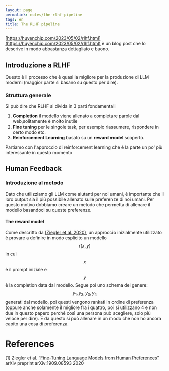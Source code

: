 ```yaml
---
layout: page
permalink: notes/the-rlhf-pipeline
tags: en
title: The RLHF pipeline
---
```


[https://huyenchip.com/2023/05/02/rlhf.html](https://huyenchip.com/2023/05/02/rlhf.html) è un blog post che lo descrive in modo abbastanza dettagliato e buono.

## Introduzione a RLHF

Questo è il processo che è quasi la migliore per la produzione di LLM moderni (maggior parte si basano su questo per dire).

### Struttura generale
Si può dire che RLHF si divida in 3 parti fondamentali

1. **Completion** il modello viene allenato a completare parole dal web,solitamente è molto inutile
2. **Fine tuning** per le singole task, per esempio riassumere, rispondere in certo modo etc.
3. **Reinforcement Learning** basato su un **reward model** scoperto.

Partiamo con l'approccio di reinforcement learning che è la parte un po' più interessante in questo momento

## Human Feedback

### Introduzione al metodo

Dato che utilizziamo gli LLM come aiutanti per noi umani, è importante che il loro output sia il più possibile allenato sulle preferenze di noi umani. Per questo motivo dobbiamo creare un metodo che permetta di allenare il modello basandoci su queste preferenze.

#### The reward model
Come descritto da [(Ziegler et al. 2020)](http://arxiv.org/abs/1909.08593), un approccio inizialmente utilizzato è provare a definire in modo esplicito un modello $$r(x, y)$$ in cui $$x$$ è il prompt iniziale e $$y$$ è la completion data dal modello.
Segue poi uno schema del genere:
$$y_{1}, y_{2}, y_{3}, y_{4}$$ generati dal modello, poi questi vengono rankati in ordine di preferenza (oppure anche solamente il migliore fra i quattro, poi si utilizzano 4 e non due in questo papero perché così una persona può scegliere, solo più veloce per dire).
E da questo si può allenare in un modo che non ho ancora capito una cosa di preferenza.





# References

[1] Ziegler et al. [“Fine-Tuning Language Models from Human Preferences”](http://arxiv.org/abs/1909.08593) arXiv preprint arXiv:1909.08593 2020